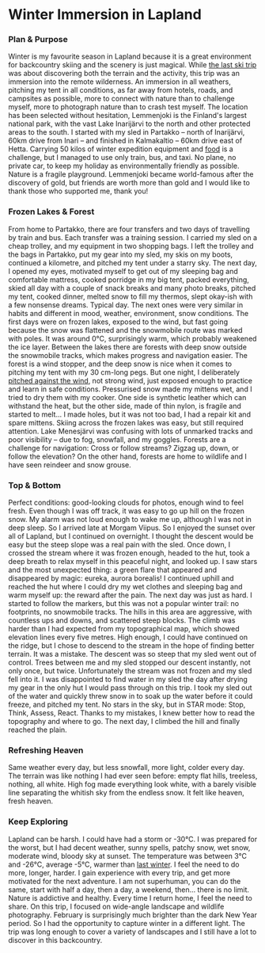 # Winter Immersion in Lapland

### Plan & Purpose

Winter is my favourite season in Lapland because it is a great environment for backcountry skiing and the scenery is just magical. While [the last ski trip](story:Backcountry_Ski_Touring_Urho_Kekkonen) was about discovering both the terrain and the activity, this trip was an immersion into the remote wilderness. An immersion in all weathers, pitching my tent in all conditions, as far away from hotels, roads, and campsites as possible, more to connect with nature than to challenge myself, more to photograph nature than to crash test myself. The location has been selected without hesitation, Lemmenjoki is the Finland's largest national park, with the vast Lake Inarijärvi to the north and other protected areas to the south. I started with my sled in Partakko – north of Inarijärvi, 60km drive from Inari – and finished in Kalmakaltio – 60km drive east of Hetta. Carrying 50 kilos of winter expedition equipment and [food](https://fediverse.blog/~/ExploreWilder/Backcountry%20Cooking) is a challenge, but I managed to use only train, bus, and taxi. No plane, no private car, to keep my holiday as environmentally friendly as possible. Nature is a fragile playground. Lemmenjoki became world-famous after the discovery of gold, but friends are worth more than gold and I would like to thank those who supported me, thank you!

### Frozen Lakes & Forest

From home to Partakko, there are four transfers and two days of travelling by train and bus. Each transfer was a training session. I carried my sled on a cheap trolley, and my equipment in two shopping bags. I left the trolley and the bags in Partakko, put my gear into my sled, my skis on my boots, continued a kilometre, and pitched my tent under a starry sky. The next day, I opened my eyes, motivated myself to get out of my sleeping bag and comfortable mattress, cooked porridge in my big tent, packed everything, skied all day with a couple of snack breaks and many photo breaks, pitched my tent, cooked dinner, melted snow to fill my thermos, slept okay-ish with a few nonsense dreams. Typical day. The next ones were very similar in habits and different in mood, weather, environment, snow conditions. The first days were on frozen lakes, exposed to the wind, but fast going because the snow was flattened and the snowmobile route was marked with poles. It was around 0°C, surprisingly warm, which probably weakened the ice layer. Between the lakes there are forests with deep snow outside the snowmobile tracks, which makes progress and navigation easier. The forest is a wind stopper, and the deep snow is nice when it comes to pitching my tent with my 30 cm-long pegs. But one night, I deliberately [pitched against the wind](https://odysee.com/@ExploreWilder:b/Tour_of_My_Winter_Expedition_Tent:6), not strong wind, just exposed enough to practice and learn in safe conditions. Pressurised snow made my mittens wet, and I tried to dry them with my cooker. One side is synthetic leather which can withstand the heat, but the other side, made of thin nylon, is fragile and started to melt... I made holes, but it was not too bad, I had a repair kit and spare mittens. Skiing across the frozen lakes was easy, but still required attention. Lake Menesjärvi was confusing with lots of unmarked tracks and poor visibility – due to fog, snowfall, and my goggles. Forests are a challenge for navigation: Cross or follow streams? Zigzag up, down, or follow the elevation? On the other hand, forests are home to wildlife and I have seen reindeer and snow grouse.

### Top & Bottom

Perfect conditions: good-looking clouds for photos, enough wind to feel fresh. Even though I was off track, it was easy to go up hill on the frozen snow. My alarm was not loud enough to wake me up, although I was not in deep sleep. So I arrived late at Morgam Viipus. So I enjoyed the sunset over all of Lapland, but I continued on overnight. I thought the descent would be easy but the steep slope was a real pain with the sled. Once down, I crossed the stream where it was frozen enough, headed to the hut, took a deep breath to relax myself in this peaceful night, and looked up. I saw stars and the most unexpected thing: a green flare that appeared and disappeared by magic: eureka, aurora borealis! I continued uphill and reached the hut where I could dry my wet clothes and sleeping bag and warm myself up: the reward after the pain. The next day was just as hard. I started to follow the markers, but this was not a popular winter trail: no footprints, no snowmobile tracks. The hills in this area are aggressive, with countless ups and downs, and scattered steep blocks. The climb was harder than I had expected from my topographical map, which showed elevation lines every five metres. High enough, I could have continued on the ridge, but I chose to descend to the stream in the hope of finding better terrain. It was a mistake. The descent was so steep that my sled went out of control. Trees between me and my sled stopped our descent instantly, not only once, but twice. Unfortunately the stream was not frozen and my sled fell into it. I was disappointed to find water in my sled the day after drying my gear in the only hut I would pass through on this trip. I took my sled out of the water and quickly threw snow in to soak up the water before it could freeze, and pitched my tent. No stars in the sky, but in STAR mode: Stop, Think, Assess, React. Thanks to my mistakes, I knew better how to read the topography and where to go. The next day, I climbed the hill and finally reached the plain.

### Refreshing Heaven

Same weather every day, but less snowfall, more light, colder every day. The terrain was like nothing I had ever seen before: empty flat hills, treeless, nothing, all white. High fog made everything look white, with a barely visible line separating the whitish sky from the endless snow. It felt like heaven, fresh heaven.

### Keep Exploring

Lapland can be harsh. I could have had a storm or -30°C. I was prepared for the worst, but I had decent weather, sunny spells, patchy snow, wet snow, moderate wind, bloody sky at sunset. The temperature was between 3°C and -26°C, average -5°C, warmer than [last winter](story:Backcountry_Ski_Touring_Urho_Kekkonen). I feel the need to do more, longer, harder. I gain experience with every trip, and get more motivated for the next adventure. I am not superhuman, you can do the same, start with half a day, then a day, a weekend, then... there is no limit. Nature is addictive and healthy. Every time I return home, I feel the need to share. On this trip, I focused on wide-angle landscape and wildlife photography. February is surprisingly much brighter than the dark New Year period. So I had the opportunity to capture winter in a different light. The trip was long enough to cover a variety of landscapes and I still have a lot to discover in this backcountry.
